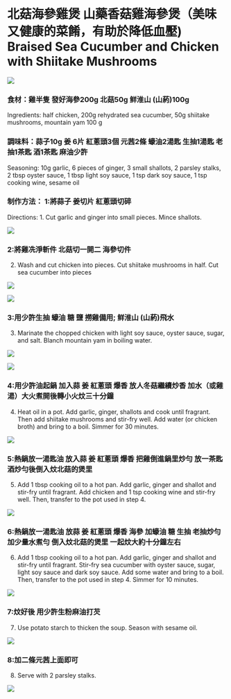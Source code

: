 # 北菇海參雞煲 山藥香菇雞海參煲（美味又健康的菜餚，有助於降低血壓)   Braised Sea Cucumber and Chicken with Shiitake Mushrooms

![](https://github.com/harryji168/Summary_Notes/blob/5cb7d1b03c7ae1a63e61e0a8466657060afe1897/Others/cooking/11_cooking/IMG_0117.jpeg)

### 食材：雞半隻 發好海參200g 北菇50g 鲜淮山 (山葯)100g 
Ingredients: half chicken, 200g rehydrated sea cucumber, 50g shiitake mushrooms, mountain yam 100 g

### 調味料：蒜子10g 姜 6片 紅蔥頭3個 元茜2條 蠔油2湯匙 生抽1湯匙 老抽1茶匙 酒1茶匙 麻油少許
Seasoning: 10g garlic, 6 pieces of ginger, 3 small shallots, 2 parsley stalks, 2 tbsp oyster sauce, 1 tbsp light soy sauce, 1 tsp dark soy sauce, 1 tsp cooking wine, sesame oil


### 制作方法： 1:將蒜子 姜切片 紅蔥頭切碎
Directions: 1. Cut garlic and ginger into small pieces. Mince shallots.
<!-- 
### 泡發海參 Soaked sea cucumber -->
![](https://github.com/harryji168/Summary_Notes/blob/master/Others/cooking/11_cooking/haishen.png)

### 2:將雞冼淨斬件 北菇切一開二 海參切件  
2. Wash and cut chicken into pieces. Cut shiitake mushrooms in half. Cut sea cucumber into pieces

<!-- ### 醃製雞塊香菇 Marinated Chicken Nuggets and Shiitake Mushrooms -->
![](https://github.com/harryji168/Summary_Notes/blob/5cb7d1b03c7ae1a63e61e0a8466657060afe1897/Others/cooking/11_cooking/IMG_0099.jpeg)

<!-- ### 煸炒雞塊 Stir fried chicken nuggets -->
![](https://github.com/harryji168/Summary_Notes/blob/5cb7d1b03c7ae1a63e61e0a8466657060afe1897/Others/cooking/11_cooking/IMG_0103.jpeg)

### 3:用少許生抽 蠔油 糖 鹽 撈雞備用; 鲜淮山 (山葯)飛水
3. Marinate the chopped chicken with light soy sauce, oyster sauce, sugar, and salt. Blanch mountain yam in boiling water.

<!-- ### 山藥去皮 Yam peeled -->
![](https://github.com/harryji168/Summary_Notes/blob/5cb7d1b03c7ae1a63e61e0a8466657060afe1897/Others/cooking/11_cooking/IMG_0104.jpeg)

<!-- ### 山藥焯水 Yam blanched water -->
![](https://github.com/harryji168/Summary_Notes/blob/5cb7d1b03c7ae1a63e61e0a8466657060afe1897/Others/cooking/11_cooking/IMG_0105.jpeg)

### 4:用少許油起鍋 加入蒜 姜 紅蔥頭 爆香 放人冬菇繼續炒香 加水（或雞湯）大火煮開後轉小火炆三十分鐘
4. Heat oil in a pot. Add garlic, ginger, shallots and cook until fragrant. Then add shiitake mushrooms and stir-fry well. Add water (or chicken broth) and bring to a boil. Simmer for 30 minutes.

<!-- ### 蔥薑蒜熗鍋 Green onion ginger garlic stew pot -->
![](https://github.com/harryji168/Summary_Notes/blob/master/Others/cooking/11_cooking/IMG_0107.JPG)

### 5:熱鍋放一湯匙油 放入蒜 姜 紅蔥頭 爆香 把雞倒進鍋里炒勻 放一茶匙酒炒勻後倒入炆北菇的煲里
5. Add 1 tbsp cooking oil to a hot pan. Add garlic, ginger and shallot and stir-fry until fragrant. Add chicken and 1 tsp cooking wine and stir-fry well. Then, transfer to the pot used in step 4.
<!-- ### 加雞塊山藥煸炒 Stir fry with chicken nuggets and yam -->
![](https://github.com/harryji168/Summary_Notes/blob/master/Others/cooking/11_cooking/IMG_0108.JPG)

### 6:熱鍋放一湯匙油 放蒜 姜 紅蔥頭 爆香 海參 加蠔油 糖 生抽 老抽炒勻 加少量水煮勻 倒入炆北菇的煲里 一起炆大約十分鐘左右
6. Add 1 tbsp cooking oil to a hot pan. Add garlic, ginger and shallot and stir-fry until fragrant. Stir-fry sea cucumber with oyster sauce, sugar, light soy sauce and dark soy sauce. Add some water and bring to a boil. Then, transfer to the pot used in step 4. Simmer for 10 minutes.
<!-- ### 加熱水煮 Add Heat Water boiled -->
![](https://github.com/harryji168/Summary_Notes/blob/master/Others/cooking/11_cooking/IMG_0109.JPG)

### 7:炆好後 用少許生粉麻油打芡
7. Use potato starch to thicken the soup. Season with sesame oil.
<!-- ### 加澱粉勾芡 Add starch thicken -->
![](https://github.com/harryji168/Summary_Notes/blob/master/Others/cooking/11_cooking/IMG_0110.JPG)
 
### 8:加二條元茜上面即可
8. Serve with 2 parsley stalks.
<!-- ### 擺盤 final plate -->
![](https://github.com/harryji168/Summary_Notes/blob/master/Others/cooking/11_cooking/IMG_0117.JPG)
